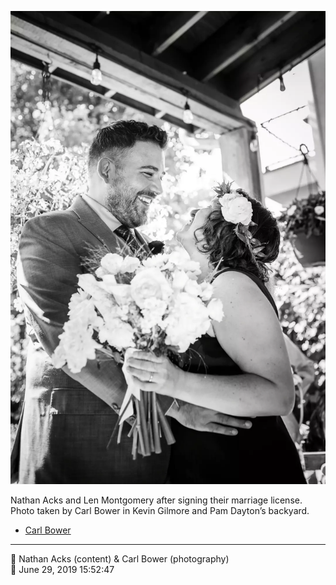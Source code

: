 ![Nathan Acks and Len Montgomery after signing their marriage license](assets/fc21ae012de361cdd9dd9488a083b0a1.webp)

Nathan Acks and Len Montgomery after signing their marriage license. Photo taken by Carl Bower in Kevin Gilmore and Pam Dayton’s backyard.

* [Carl Bower](https://carlbowerphotos.com)

- - - -

<span aria-hidden="true">👥</span> Nathan Acks (content) & Carl Bower (photography)  
<span aria-hidden="true">📅</span> June 29, 2019 15:52:47
